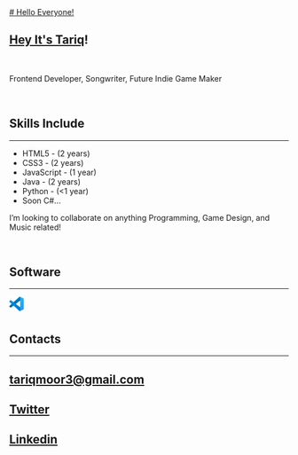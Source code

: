 <a href="">
# Hello Everyone!

**Hey It's [Tariq](https://www.github.com/KiddKazz)!**
-----------------------------------------------

<br>

Frontend Developer, Songwriter, Future Indie Game Maker

<br>

## Skills Include
---
* HTML5 - (2 years)
* CSS3 - (2 years)
* JavaScript - (1 year)
* Java - (2 years)
* Python - (<1 year)
* Soon C#...

I’m looking to collaborate on anything Programming, Game Design, and Music related!
<br>

<br>


## Software
---
<img align="left" alt="Visual Studio Code" width="26px" src="https://raw.githubusercontent.com/github/explore/80688e429a7d4ef2fca1e82350fe8e3517d3494d/topics/visual-studio-code/visual-studio-code.png" />

<br>

<br>

## Contacts
---
tariqmoor3@gmail.com 
 ----
[Twitter](https://www.twitter.com/kazzakus)
 ---
[Linkedin](www.linkedin.com/in/tariq-moore)
 ---


<!---
KiddKazz/KiddKazz is a ✨ special ✨ repository because its `README.md` (this file) appears on your GitHub profile.
You can click the Preview link to take a look at your changes.
--->
